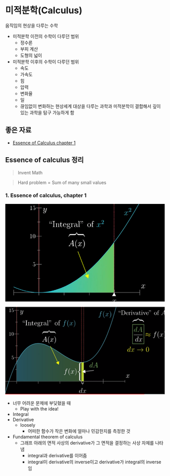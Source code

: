 # 미적분학(Calculus)

움직임의 현상을 다루는 수학

- 미적분학 이전의 수학이 다루던 범위
  - 정수론
  - 부피 계산
  - 도형의 넓이
- 미적분학 이후의 수학이 다루던 범위
  - 속도
  - 가속도
  - 힘
  - 압력
  - 변화율
  - 일
  - 끊임없이 변화하는 현상세계 대상을 다루는 과학과 미적분학이 결합해서 깊이 있는 과학을 탐구 가능하게 함

## 좋은 자료

- [Essence of Calculus chapter 1](https://www.youtube.com/watch?v=9vKqVkMQHKk&list=PLZHQObOWTQDMsr9K-rj53DwVRMYO3t5Yr&index=2)

## Essence of calculus 정리

> Invent Math

> Hard problem = Sum of many small values

### 1. Essence of calculus, chapter 1

![](./images/1_calculus_example1.png)

![](./images/1_calculus_example2.png)

- 너무 어려운 문제에 부딪혔을 때
  - Play with the idea!
- Integral
- Derivative
  - loosely
    - 어떠한 함수가 작은 변화에 얼마나 민감한지를 측정한 것
- Fundamental theorem of calculus
  - 그래프 아래의 면적 사상의 derivative가 그 면적을 결정하는 사상 자체를 나타냄
    - integral과 derivative를 이어줌
    - integral이 derivative의 inverse이고 derivative가 integral의 inverse임
